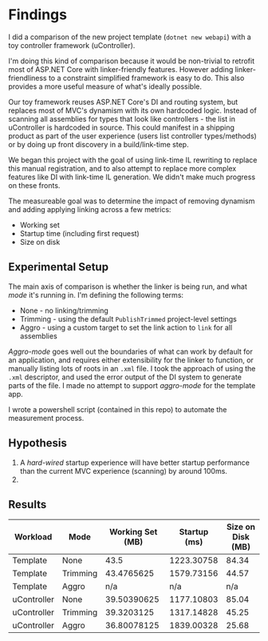 # Findings

I did a comparison of the new project template (`dotnet new webapi`) with a toy controller framework (uController). 

I'm doing this kind of comparison because it would be non-trivial to retrofit most of ASP.NET Core with linker-friendly features. However adding linker-friendliness to a constraint simplified framework is easy to do. This also provides a more useful measure of what's ideally possible. 

Our toy framework reuses ASP.NET Core's DI and routing system, but replaces most of MVC's dynamism with its own hardcoded logic. Instead of scanning all assemblies for types that look like controllers - the list in uController is hardcoded in source. This could manifest in a shipping product as part of the user experience (users list controller types/methods) or by doing up front discovery in a build/link-time step.

We began this project with the goal of using link-time IL rewriting to replace this manual registration, and to also attempt to replace more complex features like DI with link-time IL generation. We didn't make much progress on these fronts.

The measureable goal was to determine the impact of removing dynamism and adding applying linking across a few metrics:
- Working set
- Startup time (including first request)
- Size on disk

## Experimental Setup

The main axis of comparison is whether the linker is being run, and what *mode* it's running in. I'm defining the following terms:
- None - no linking/trimming
- Trimming - using the default `PublishTrimmed` project-level settings
- Aggro - using a custom target to set the link action to `link` for all assemblies

*Aggro-mode* goes well out the boundaries of what can work by default for an application, and requires either extensibility for the linker to function, or manually listing lots of roots in an `.xml` file. I took the approach of using the `.xml` descriptor, and used the error output of the DI system to generate parts of the file. I made no attempt to support *aggro-mode* for the template app.

I wrote a powershell script (contained in this repo) to automate the measurement process.

## Hypothesis

1. A *hard-wired* startup experience will have better startup performance than the current MVC experience (scanning) by around 100ms.
2. 

## Results

| Workload    | Mode     | Working Set (MB) | Startup (ms) | Size on Disk (MB) |
|-------------|----------|------------------|--------------|-------------------|
| Template    | None     | 43.5             | 1223.30758   | 84.34             |
| Template    | Trimming | 43.4765625       | 1579.73156   | 44.57             |
| Template    | Aggro    | n/a              | n/a          | n/a               |
| uController | None     | 39.50390625      | 1177.10803   | 85.04             |
| uController | Trimming | 39.3203125       | 1317.14828   | 45.25             |
| uController | Aggro    | 36.80078125      | 1839.00328   | 25.68             |

##